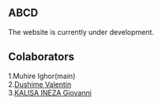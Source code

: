 
## ABCD

The website is currently under development.

## Colaborators

1.Muhire Ighor(main)<br />
2.[Dushime Valentin](https://github.com/valentindush)<br />
3.[KALISA INEZA Giovanni](https://github.com/the-coder-kalisa)
